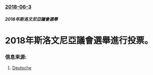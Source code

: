 ### [2018-06-3](/news/2018/06/3/index.md)

##### 2018年斯洛文尼亞議會選舉
# 2018年斯洛文尼亞議會選舉進行投票。 




### 信息来源:

1. [Deutsche](http://www.dw.com/en/orban-ally-janez-jansa-expected-to-top-slovenias-election/a-44055791)
